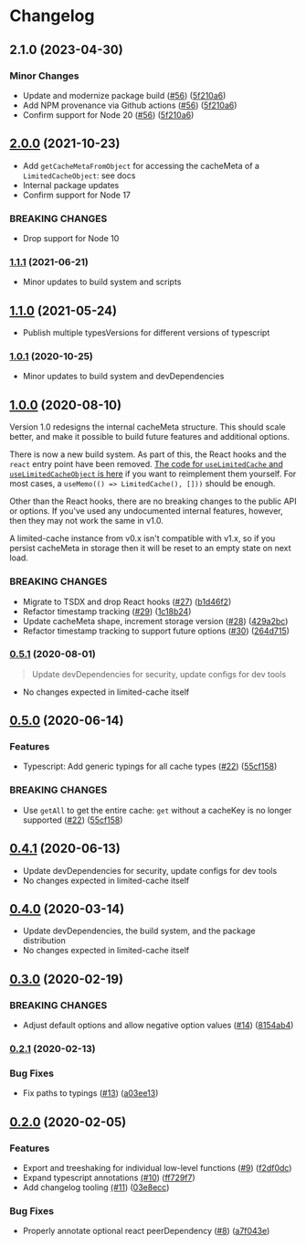 # Changelog

## 2.1.0 (2023-04-30)

### Minor Changes

- Update and modernize package build ([#56](https://github.com/spautz/package-template/issues/56)) ([5f210a6](https://github.com/spautz/package-template/commit/5f210a6a5f77cdffe73f004ea4574f4e791e5029))
- Add NPM provenance via Github actions ([#56](https://github.com/spautz/package-template/issues/56)) ([5f210a6](https://github.com/spautz/package-template/commit/5f210a6a5f77cdffe73f004ea4574f4e791e5029))
- Confirm support for Node 20 ([#56](https://github.com/spautz/package-template/issues/56)) ([5f210a6](https://github.com/spautz/package-template/commit/5f210a6a5f77cdffe73f004ea4574f4e791e5029))

## [2.0.0](https://github.com/spautz/limited-cache/compare/v1.1.1...v2.0.0) (2021-10-23)

- Add `getCacheMetaFromObject` for accessing the cacheMeta of a `LimitedCacheObject`: see docs
- Internal package updates
- Confirm support for Node 17

### BREAKING CHANGES

- Drop support for Node 10

### [1.1.1](https://github.com/spautz/limited-cache/compare/v1.1.0...v1.1.1) (2021-06-21)

- Minor updates to build system and scripts

## [1.1.0](https://github.com/spautz/limited-cache/compare/v1.0.1...v1.1.0) (2021-05-24)

- Publish multiple typesVersions for different versions of typescript

### [1.0.1](https://github.com/spautz/limited-cache/compare/v1.0.0...v1.0.1) (2020-10-25)

- Minor updates to build system and devDependencies

## [1.0.0](https://github.com/spautz/limited-cache/compare/v0.5.1...v1.0.0) (2020-08-10)

Version 1.0 redesigns the internal cacheMeta structure. This should scale better, and make it possible to build future
features and additional options.

There is now a new build system. As part of this, the React hooks and the `react` entry point have been removed.
[The code for `useLimitedCache` and `useLimitedCacheObject` is here](https://github.com/spautz/limited-cache/blob/v0.5.1/src/hooks.ts)
if you want to reimplement them yourself. For most cases, a `useMemo(() => LimitedCache(), []))` should be enough.

Other than the React hooks, there are no breaking changes to the public API or options. If you've used any undocumented
internal features, however, then they may not work the same in v1.0.

A limited-cache instance from v0.x isn't compatible with v1.x, so if you persist cacheMeta in storage then it will be
reset to an empty state on next load.

### BREAKING CHANGES

- Migrate to TSDX and drop React hooks ([#27](https://github.com/spautz/limited-cache/issues/27)) ([b1d46f2](https://github.com/spautz/limited-cache/commit/b1d46f265ee12b8d8d48cbe577d8454cc3999089))
- Refactor timestamp tracking ([#29](https://github.com/spautz/limited-cache/issues/29)) ([1c18b24](https://github.com/spautz/limited-cache/commit/1c18b2478fc2713d604393d58adff3703bfee563))
- Update cacheMeta shape, increment storage version ([#28](https://github.com/spautz/limited-cache/issues/28)) ([429a2bc](https://github.com/spautz/limited-cache/commit/429a2bc9131401530810e62ad9479ed5a16f96ca))
- Refactor timestamp tracking to support future options ([#30](https://github.com/spautz/limited-cache/issues/30)) ([264d715](https://github.com/spautz/limited-cache/commit/264d71539d07bc106f8d81d7f20d9d1583a7f2ae))

### [0.5.1](https://github.com/spautz/limited-cache/compare/v0.5.0...v0.5.1) (2020-08-01)

> Update devDependencies for security, update configs for dev tools

- No changes expected in limited-cache itself

## [0.5.0](https://github.com/spautz/limited-cache/compare/v0.4.1...v0.5.0) (2020-06-14)

### Features

- Typescript: Add generic typings for all cache types ([#22](https://github.com/spautz/limited-cache/issues/22)) ([55cf158](https://github.com/spautz/limited-cache/commit/55cf15894696069b9c57baf1e63873f1b6cdd878))

### BREAKING CHANGES

- Use `getAll` to get the entire cache: `get` without a cacheKey is no longer supported ([#22](https://github.com/spautz/limited-cache/issues/22)) ([55cf158](https://github.com/spautz/limited-cache/commit/55cf15894696069b9c57baf1e63873f1b6cdd878))

## [0.4.1](https://github.com/spautz/limited-cache/compare/v0.4.0...v0.4.1) (2020-06-13)

- Update devDependencies for security, update configs for dev tools
- No changes expected in limited-cache itself

## [0.4.0](https://github.com/spautz/limited-cache/compare/v0.3.0...v0.4.0) (2020-03-14)

- Update devDependencies, the build system, and the package distribution
- No changes expected in limited-cache itself

## [0.3.0](https://github.com/spautz/limited-cache/compare/v0.2.1...v0.3.0) (2020-02-19)

### BREAKING CHANGES

- Adjust default options and allow negative option values ([#14](https://github.com/spautz/limited-cache/issues/14)) ([8154ab4](https://github.com/spautz/limited-cache/commit/8154ab41cd7bd7a59e910dae16456376a6fb14aa))

### [0.2.1](https://github.com/spautz/limited-cache/compare/v0.2.0...v0.2.1) (2020-02-13)

### Bug Fixes

- Fix paths to typings ([#13](https://github.com/spautz/limited-cache/issues/13)) ([a03ee13](https://github.com/spautz/limited-cache/commit/a03ee133301c0208fda5a6ed3b2040cf5b043016))

## [0.2.0](https://github.com/spautz/limited-cache/compare/v0.1.1...v0.2.0) (2020-02-05)

### Features

- Export and treeshaking for individual low-level functions ([#9](https://github.com/spautz/limited-cache/issues/9)) ([f2df0dc](https://github.com/spautz/limited-cache/commit/f2df0dcde7b3cfbc5d089898483bee71fd8a304f))
- Expand typescript annotations [(#10](https://github.com/spautz/limited-cache/issues/10)) ([ff729f7](https://github.com/spautz/limited-cache/commit/ff729f7163e2a5a22943fd72546e76886118b870))
- Add changelog tooling [(#11](https://github.com/spautz/limited-cache/issues/11)) ([03e8ecc](https://github.com/spautz/limited-cache/commit/03e8ecc369d726526eb5c0b7ca8b258b7cc1deb7))

### Bug Fixes

- Properly annotate optional react peerDependency ([#8](https://github.com/spautz/limited-cache/issues/8)) ([a7f043e](https://github.com/spautz/limited-cache/commit/a7f043ef7266b5e136fc14559d195408c125cb14))

